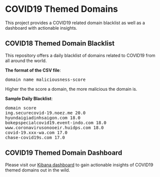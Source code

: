 # COVID19 Themed Domains
This project provides a COVID19 related domain blacklist as well as a dashboard with actionable insights.

## COVID18 Themed Domain Blacklist
This repository offers a daily blacklist of domains related to COVID19 from all around the world. 

<b>The format of the CSV file</b>:

<pre>
domain name maliciousness-score
</pre>

Higher the the score a domain, the more malicious the domain is.

<b>Sample Daily Blacklist</b>:

<pre>
domain score
ing.securecovid-19.noez.me 20.0
hyundaigiadinhsaigon.com 18.0
bokepspecialcovid19.event-indo.com 18.0
www.coronavirusonooeir.huidps.com 18.0
covid-19.xxx-wa.com 17.0
chase-covid19s.com 17.0
</pre>

## COVID19 Themed Domain Dashboard

Please visit our [Kibana dashboard](https://bit.ly/3anpJe7) to gain actionable insights of COVID19 themed domains out in the wild.
